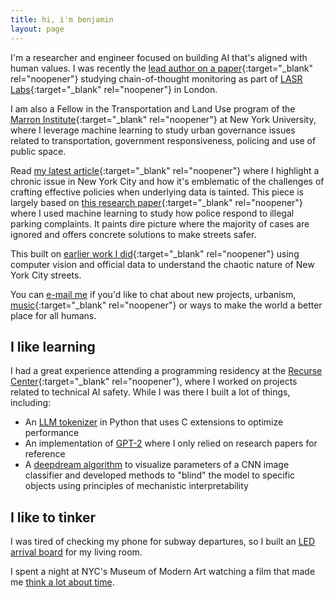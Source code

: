 ```yaml
---
title: hi, i'm benjamin
layout: page
---
```


I'm a researcher and engineer focused on building AI that's aligned with human values. I was recently the [lead author on a paper](https://arxiv.org/abs/2505.23575){:target="_blank" rel="noopener"} studying chain-of-thought monitoring as part of [LASR Labs](https://www.lasrlabs.org/){:target="_blank" rel="noopener"} in London.

I am also a Fellow in the Transportation and Land Use program of the [Marron Institute](https://marroninstitute.nyu.edu){:target="_blank" rel="noopener"} at New York University, where I leverage machine learning to study urban governance issues related to transportation, government responsiveness, policing and use of public space.

Read [my latest article](https://www.vitalcitynyc.org/articles/illegal-parking-and-failed-governance-ai-study-of-nypd-enforcement?){:target="_blank" rel="noopener"} where I highlight a chronic issue in New York City and how it's emblematic of the challenges of crafting effective policies when underlying data is tainted. This piece is largely based on [this research paper](https://papers.ssrn.com/sol3/papers.cfm?abstract_id=4974275){:target="_blank" rel="noopener"} where I used machine learning to study how police respond to illegal parking complaints. It paints dire picture where the majority of cases are ignored and offers concrete solutions to make streets safer.

This built on [earlier work I did](https://www.vitalcitynyc.org/articles/the-lawless-state-of-new-yorks-streets){:target="_blank" rel="noopener"} using computer vision and official data to understand the chaotic nature of New York City streets.

You can [e-mail me](mailto:website@benjaminarnav.com) if you'd like to chat about
new projects, urbanism, [music](https://www.youtube.com/watch?v=OKgYJnBCjXk){:target="_blank" rel="noopener"} or ways to make the world a better place for all humans.

## I like learning

I had a great experience attending a programming residency at the [Recurse Center](https://www.recurse.com){:target="_blank" rel="noopener"}, where I worked on projects related to technical AI safety. While I was there I built a lot of things, including:

- An [LLM tokenizer](/posts/bytephase.md) in Python that uses C extensions to optimize performance
- An implementation of [GPT-2](https://github.com/benarnav/gpt2) where I only relied on research papers for reference
- A [deepdream algorithm](/posts/dream_mech_interp.md) to visualize parameters of a CNN image classifier and developed methods to "blind" the model to specific objects using principles of mechanistic interpretability

## I like to tinker

I was tired of checking my phone for subway departures, so I built an [LED arrival board](posts/arrivals_rgb_display.md) for my living room.

I spent a night at NYC's Museum of Modern Art watching a film that made me [think a lot about time](/posts/anticlock/).
